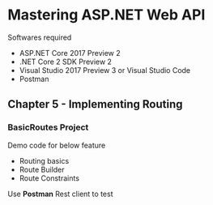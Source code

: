 # Mastering ASP.NET Web API

Softwares required

* ASP.NET Core 2017 Preview 2
* .NET Core 2 SDK Preview 2
* Visual Studio 2017 Preview 3 or Visual Studio Code
* Postman

## Chapter 5 - Implementing Routing

### BasicRoutes Project

Demo code for below feature

* Routing basics
* Route Builder
* Route Constraints


Use **Postman** Rest client to test
